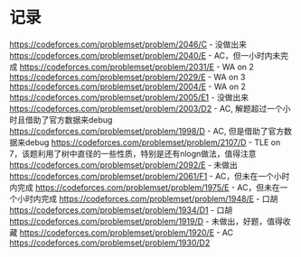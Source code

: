 # 记录

https://codeforces.com/problemset/problem/2046/C - 没做出来
https://codeforces.com/problemset/problem/2040/E - AC，但一小时内未完成
https://codeforces.com/problemset/problem/2031/E - WA on 2
https://codeforces.com/problemset/problem/2029/E - WA on 3
https://codeforces.com/problemset/problem/2004/E - WA on 2
https://codeforces.com/problemset/problem/2005/E1 - 没做出来
https://codeforces.com/problemset/problem/2003/D2 - AC, 解题超过一个小时且借助了官方数据来debug
https://codeforces.com/problemset/problem/1998/D - AC, 但是借助了官方数据来debug
https://codeforces.com/problemset/problem/2107/D - TLE on 7，该题利用了树中直径的一些性质，特别是还有nlogn做法，值得注意
https://codeforces.com/problemset/problem/2092/E - 未做出
https://codeforces.com/problemset/problem/2061/F1 - AC，但未在一个小时内完成
https://codeforces.com/problemset/problem/1975/E - AC，但未在一个小时内完成
https://codeforces.com/problemset/problem/1948/E - 口胡
https://codeforces.com/problemset/problem/1934/D1 - 口胡
https://codeforces.com/problemset/problem/1919/D - 未做出，好题，值得收藏
https://codeforces.com/problemset/problem/1920/E - AC
https://codeforces.com/problemset/problem/1930/D2
